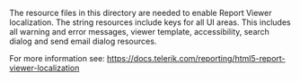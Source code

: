 The resource files in this directory are needed to enable Report Viewer localization. The string resources include keys for all UI areas. This includes all warning and error messages, viewer template, accessibility, search dialog and send email dialog resources.

For more information see: https://docs.telerik.com/reporting/html5-report-viewer-localization
